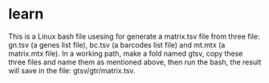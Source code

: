 # learn
This is a Linux bash file usesing for generate a matrix.tsv file from three file: gn.tsv (a genes list file), bc.tsv (a barcodes list file) and mt.mtx (a matrix.mtx file).
In a working path, make a fold named gtsv, copy these three files and name them as mentioned above, then run the bash, the result will save in the file: gtsv/gtr/matrix.tsv.
